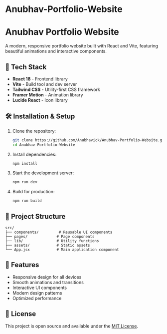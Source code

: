 # Anubhav-Portfolio-Website
# Anubhav Portfolio Website

A modern, responsive portfolio website built with React and Vite, featuring beautiful animations and interactive components.

## 🚀 Tech Stack

- **React 18** - Frontend library
- **Vite** - Build tool and dev server
- **Tailwind CSS** - Utility-first CSS framework
- **Framer Motion** - Animation library
- **Lucide React** - Icon library

## 🛠️ Installation & Setup

1. Clone the repository:
   ```bash
   git clone https://github.com/Anubhavick/Anubhav-Portfolio-Website.git
   cd Anubhav-Portfolio-Website
   ```

2. Install dependencies:
   ```bash
   npm install
   ```

3. Start the development server:
   ```bash
   npm run dev
   ```

4. Build for production:
   ```bash
   npm run build
   ```

## 📁 Project Structure

```
src/
├── components/         # Reusable UI components
├── pages/             # Page components
├── lib/               # Utility functions
├── assets/            # Static assets
└── App.jsx            # Main application component
```

## 🎨 Features

- Responsive design for all devices
- Smooth animations and transitions
- Interactive UI components
- Modern design patterns
- Optimized performance

## 📄 License

This project is open source and available under the [MIT License](LICENSE).
